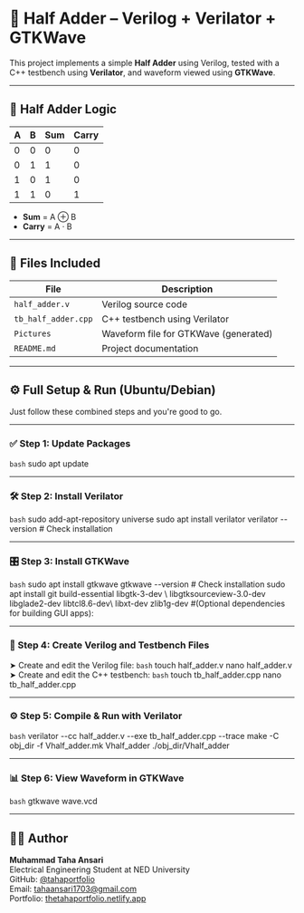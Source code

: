 # 🔢 Half Adder – Verilog + Verilator + GTKWave

This project implements a simple **Half Adder** using Verilog, tested with a C++ testbench using **Verilator**, and waveform viewed using **GTKWave**.

---

## 🧠 Half Adder Logic

| A | B | Sum | Carry |
|---|---|-----|-------|
| 0 | 0 |  0  |   0   |
| 0 | 1 |  1  |   0   |
| 1 | 0 |  1  |   0   |
| 1 | 1 |  0  |   1   |

- **Sum** = A ⊕ B  
- **Carry** = A · B

---

## 📁 Files Included

| File               | Description                          |
|--------------------|--------------------------------------|
| `half_adder.v`     | Verilog source code                  |
| `tb_half_adder.cpp`| C++ testbench using Verilator        |
| `Pictures`         | Waveform file for GTKWave (generated)|
| `README.md`        | Project documentation                |

---

## ⚙️ Full Setup & Run (Ubuntu/Debian)

Just follow these combined steps and you're good to go.

---

### ✅ Step 1: Update Packages
```bash```
sudo apt update

---

### 🛠️ Step 2: Install Verilator
```bash```
sudo add-apt-repository universe
sudo apt install verilator
verilator --version    # Check installation

---

### 🎛️ Step 3: Install GTKWave
```bash```
sudo apt install gtkwave
gtkwave --version      # Check installation
sudo apt install git build-essential libgtk-3-dev \ libgtksourceview-3.0-dev libglade2-dev libtcl8.6-dev\ libxt-dev zlib1g-dev       #(Optional dependencies for building GUI apps):

---

### 🧾 Step 4: Create Verilog and Testbench Files
➤ Create and edit the Verilog file:
```bash```
touch half_adder.v
nano half_adder.v
➤ Create and edit the C++ testbench:
```bash```
touch tb_half_adder.cpp
nano tb_half_adder.cpp

---

### ⚙️ Step 5: Compile & Run with Verilator
```bash```
verilator --cc half_adder.v --exe tb_half_adder.cpp --trace
make -C obj_dir -f Vhalf_adder.mk Vhalf_adder
./obj_dir/Vhalf_adder

---

### 📊 Step 6: View Waveform in GTKWave
```bash```
gtkwave wave.vcd

---

## 👨‍💻 Author

**Muhammad Taha Ansari**  
Electrical Engineering Student at NED University  
GitHub: [@tahaportfolio](https://github.com/Muhammad-Taha-Ansari)  
Email: tahaansari1703@gmail.com  
Portfolio: [thetahaportfolio.netlify.app](https://thetahaportfolio.netlify.app)
